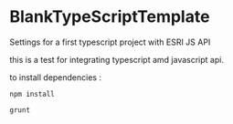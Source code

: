 BlankTypeScriptTemplate
=======================

Settings for a first typescript project with ESRI JS API

this is a test for integrating typescript amd javascript api.

to install dependencies :

`npm install`

`grunt`


